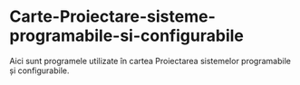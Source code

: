 # Carte-Proiectare-sisteme-programabile-si-configurabile
Aici sunt programele utilizate în cartea Proiectarea sistemelor programabile și configurabile.
